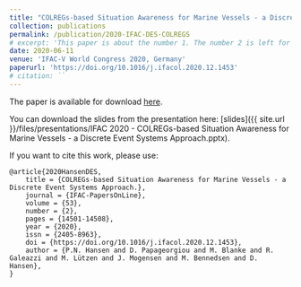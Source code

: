 ```yaml
---
title: "COLREGs-based Situation Awareness for Marine Vessels - a Discrete Event Systems Approach"
collection: publications
permalink: /publication/2020-IFAC-DES-COLREGS
# excerpt: 'This paper is about the number 1. The number 2 is left for future work.'
date: 2020-06-11
venue: 'IFAC-V World Congress 2020, Germany'
paperurl: 'https://doi.org/10.1016/j.ifacol.2020.12.1453'
# citation: ``
---
```


The paper is available for download [here](https://doi.org/10.1016/j.ifacol.2020.12.1453).

You can download the slides from the presentation here: [slides]({{ site.url }}/files/presentations/IFAC 2020 - COLREGs-based Situation Awareness for Marine Vessels - a Discrete Event Systems Approach.pptx).

If you want to cite this work, please use:
```
@article{2020HansenDES,
    title = {COLREGs-based Situation Awareness for Marine Vessels - a Discrete Event Systems Approach.},
    journal = {IFAC-PapersOnLine},
    volume = {53},
    number = {2},
    pages = {14501-14508},
    year = {2020},
    issn = {2405-8963},
    doi = {https://doi.org/10.1016/j.ifacol.2020.12.1453},
    author = {P.N. Hansen and D. Papageorgiou and M. Blanke and R. Galeazzi and M. Lützen and J. Mogensen and M. Bennedsen and D. Hansen},
}
```